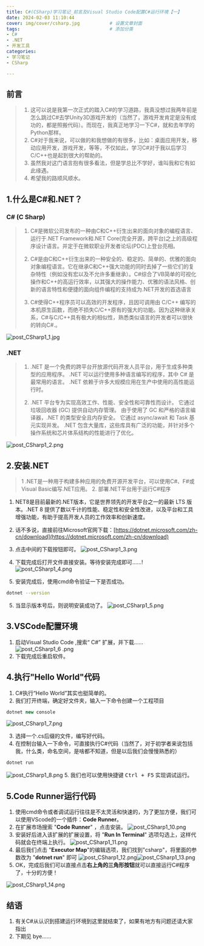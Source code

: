 ```yaml
---
title: C#(CSharp)学习笔记_前言及Visual Studio Code配置C#运行环境【一】
date: 2024-02-03 11:10:44
cover: img/cover/csharp.jpg           # 设置文章封面
tags:                                 # 添加分类
- C#
- .NET
- 开发工具
categories:  
- 学习笔记
- CSharp

---
```



## 前言
> 1. 这可以说是我第一次正式的踏入C#的学习道路，我真没想过我两年前是怎么跳过C#去学Unity3D游戏开发的（当然了，游戏开发肯定是没有成功的，都是照搬代码）。而现在，我真正地学习一下C#，就和去年学的Python那样。
> 2. C#对于我来说，可以做的和我想做的有很多，比如：桌面应用开发，移动应用开发，游戏开发，等等，不仅如此，学习C#对于我以后学习C/C++也是起到很大的帮助的。
> 3. 虽然我对这门语言抱有很多看法，但是学总比不学好，谁叫我和它有如此缘遇。
> 4. 希望我的路顺风顺水。

## 1.什么是C#和.NET？
### C# (C Sharp)

> 1. C#是微软公司发布的一种由C和C++衍生出来的面向对象的编程语言、运行于.NET Framework和.NET Core(完全开源，跨平台)之上的高级程序设计语言。并定于在微软职业开发者论坛(PDC)上登台亮相。
> 
> 2. C#是由C和C++衍生出来的一种安全的、稳定的、简单的、优雅的面向对象编程语言。它在继承C和C++强大功能的同时去掉了一些它们的复杂特性（例如没有宏以及不允许多重继承）。C#综合了VB简单的可视化操作和C++的高运行效率，以其强大的操作能力、优雅的语法风格、创新的语言特性和便捷的面向组件编程的支持成为.NET开发的首选语言
> 3. C#使得C++程序员可以高效的开发程序，且因可调用由 C/C++ 编写的本机原生函数，而绝不损失C/C++原有的强大的功能。因为这种继承关系，C#与C/C++具有极大的相似性，熟悉类似语言的开发者可以很快的转向C#.。

![post_CSharp1_1.jpg](https://s2.loli.net/2024/02/03/s6WVpHeEr1xIjD5.jpg)

### .NET

> 1. .NET 是一个免费的跨平台开放源代码开发人员平台，用于生成多种类型的应用程序。 .NET 可以运行使用多种语言编写的程序，其中 C# 是最常用的语言。 .NET 依赖于许多大规模应用在生产中使用的高性能运行时。
> 
> 2. .NET 平台专为实现高效工作、性能、安全性和可靠性而设计。 它通过垃圾回收器 (GC) 提供自动内存管理。 由于使用了 GC 和严格的语言编译器，.NET 的类型安全且内存安全。 它通过 async/await 和 Task 基元实现并发。 .NET
> 包含大量库，这些库具有广泛的功能，并针对多个操作系统和芯片体系结构的性能进行了优化。

![post_CSharp1_2.png](https://s2.loli.net/2024/02/03/rIDQ8mhuFWdxY7S.png)
## 2.安装.NET

> 1 .NET是一种用于构建多种应用的免费开源开发平台，可以使用C#、F#或Visual Basic编写.NET应用。
>2. 部署.NET平台用于运行C#程序

1. NET8是目前最新的.NET版本，它是世界领先的开发平台之一的最新 LTS 版本。.NET 8 提供了数以千计的性能、稳定性和安全性改进，以及平台和工具增强功能，有助于提高开发人员的工作效率和创新速度。
2. 话不多说，直接前往Microsoft官网下载：[https://dotnet.microsoft.com/zh-cn/download](https://dotnet.microsoft.com/zh-cn/download)

3. 点击中间的下载按钮即可。
![post_CSharp1_3.png](https://s2.loli.net/2024/02/03/6qg8dbrSzMo4YHR.png)

4. 下载完成后打开文件直接安装。等待安装完成即可……!
![post_CSharp1_4.png](https://s2.loli.net/2024/02/03/hzoSx4nKUrHwYiG.png)
5. 安装完成后，使用cmd命令验证一下是否成功。

```bash
dotnet --version
```

5. 当显示版本号后，则说明安装成功了。
![post_CSharp1_5.png](https://s2.loli.net/2024/02/03/xYOTFi1RgQtKJsc.png)

## 3.VSCode配置环境
1. 启动Visual Studio Code ,搜索“ C#” 扩展，并下载……
![post_CSharp1_6 .png](https://s2.loli.net/2024/02/03/LPZhnKABbewN13u.png)
2. 下载完成后重启软件。
## 4.执行"Hello World"代码
1. C#执行“Hello World”其实也挺简单的。
2. 我们打开终端，确定好文件夹，输入一下命令创建一个工程项目

```csharp
dotnet new console
```
![post_CSharp1_7.png](https://s2.loli.net/2024/02/03/xy8BEjuJgrWPvG4.png)

3. 选择一个.cs后缀的文件，编写好代码。
4. 在控制台输入一下命令，可直接执行C#代码（当然了，对于初学者来说包括我，什么类，命名空间，是啥都不知道，但是以后我们会慢慢熟悉的）

```csharp
dotnet run
```

![post_CSharp1_8.png](https://s2.loli.net/2024/02/03/MPkVFjJeQUnXT68.png)
5. 我们也可以使用快捷键 <kbd>Ctrl + F5</kbd> 实现调试运行。
## 5.Code Runner运行代码
1. 使用cmd命令或者调试运行往往是不太灵活和快速的，为了更加方便，我们可以使用VScode的一个插件：**Code Runner**。
2. 在扩展市场搜索 "**Code Runner**"  ，点击安装。
![post_CSharp1_10.png](https://s2.loli.net/2024/02/03/wBS1gshVQEYxZcd.png)
3. 安装好后进入该扩展的扩展设置，将 "**Run In Terminal**" 选项勾选上，这样代码就会在终端上执行。
![post_CSharp1_11.png](https://s2.loli.net/2024/02/03/Kqeol73FWkfyb2u.png)
4. 最后我们点击 "**Executor Map**"的编辑选项，我们找到"csharp"，将里面的参数改为 "**dotnet run**" 即可
![post_CSharp1_12.png](https://s2.loli.net/2024/02/03/w3nrOxpFg2AYvcz.png)![post_CSharp1_13.png](https://s2.loli.net/2024/02/03/5g9tWuGSaAMFUHd.png)
 5. OK，完成后我们可以直接点击**右上角的三角形按钮**就可以直接运行C#程序了，十分的方便！

![post_CSharp1_14.png](https://s2.loli.net/2024/02/03/FTtl3A84CkKYEs9.png)
## 结语
1. 有关C#从认识到搭建运行环境到这里就结束了，如果有地方有问题还请大家指出
2. 下期见 bye……